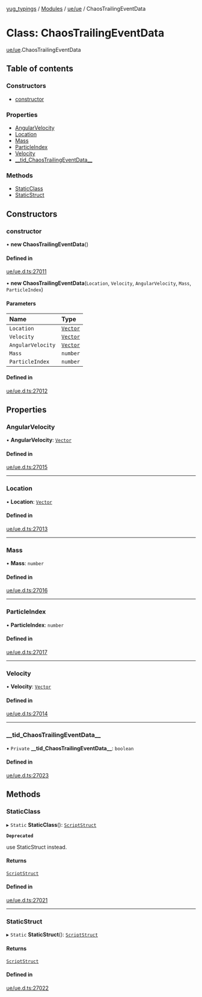 [yug_typings](../README.md) / [Modules](../modules.md) / [ue/ue](../modules/ue_ue.md) / ChaosTrailingEventData

# Class: ChaosTrailingEventData

[ue/ue](../modules/ue_ue.md).ChaosTrailingEventData

## Table of contents

### Constructors

- [constructor](ue_ue.ChaosTrailingEventData.md#constructor)

### Properties

- [AngularVelocity](ue_ue.ChaosTrailingEventData.md#angularvelocity)
- [Location](ue_ue.ChaosTrailingEventData.md#location)
- [Mass](ue_ue.ChaosTrailingEventData.md#mass)
- [ParticleIndex](ue_ue.ChaosTrailingEventData.md#particleindex)
- [Velocity](ue_ue.ChaosTrailingEventData.md#velocity)
- [\_\_tid\_ChaosTrailingEventData\_\_](ue_ue.ChaosTrailingEventData.md#__tid_chaostrailingeventdata__)

### Methods

- [StaticClass](ue_ue.ChaosTrailingEventData.md#staticclass)
- [StaticStruct](ue_ue.ChaosTrailingEventData.md#staticstruct)

## Constructors

### constructor

• **new ChaosTrailingEventData**()

#### Defined in

[ue/ue.d.ts:27011](https://github.com/YugMetaverse/yug_typings/blob/25cad34/ue/ue.d.ts#L27011)

• **new ChaosTrailingEventData**(`Location`, `Velocity`, `AngularVelocity`, `Mass`, `ParticleIndex`)

#### Parameters

| Name | Type |
| :------ | :------ |
| `Location` | [`Vector`](ue_ue_s.Vector.md) |
| `Velocity` | [`Vector`](ue_ue_s.Vector.md) |
| `AngularVelocity` | [`Vector`](ue_ue_s.Vector.md) |
| `Mass` | `number` |
| `ParticleIndex` | `number` |

#### Defined in

[ue/ue.d.ts:27012](https://github.com/YugMetaverse/yug_typings/blob/25cad34/ue/ue.d.ts#L27012)

## Properties

### AngularVelocity

• **AngularVelocity**: [`Vector`](ue_ue_s.Vector.md)

#### Defined in

[ue/ue.d.ts:27015](https://github.com/YugMetaverse/yug_typings/blob/25cad34/ue/ue.d.ts#L27015)

___

### Location

• **Location**: [`Vector`](ue_ue_s.Vector.md)

#### Defined in

[ue/ue.d.ts:27013](https://github.com/YugMetaverse/yug_typings/blob/25cad34/ue/ue.d.ts#L27013)

___

### Mass

• **Mass**: `number`

#### Defined in

[ue/ue.d.ts:27016](https://github.com/YugMetaverse/yug_typings/blob/25cad34/ue/ue.d.ts#L27016)

___

### ParticleIndex

• **ParticleIndex**: `number`

#### Defined in

[ue/ue.d.ts:27017](https://github.com/YugMetaverse/yug_typings/blob/25cad34/ue/ue.d.ts#L27017)

___

### Velocity

• **Velocity**: [`Vector`](ue_ue_s.Vector.md)

#### Defined in

[ue/ue.d.ts:27014](https://github.com/YugMetaverse/yug_typings/blob/25cad34/ue/ue.d.ts#L27014)

___

### \_\_tid\_ChaosTrailingEventData\_\_

• `Private` **\_\_tid\_ChaosTrailingEventData\_\_**: `boolean`

#### Defined in

[ue/ue.d.ts:27023](https://github.com/YugMetaverse/yug_typings/blob/25cad34/ue/ue.d.ts#L27023)

## Methods

### StaticClass

▸ `Static` **StaticClass**(): [`ScriptStruct`](ue_ue.ScriptStruct.md)

**`Deprecated`**

use StaticStruct instead.

#### Returns

[`ScriptStruct`](ue_ue.ScriptStruct.md)

#### Defined in

[ue/ue.d.ts:27021](https://github.com/YugMetaverse/yug_typings/blob/25cad34/ue/ue.d.ts#L27021)

___

### StaticStruct

▸ `Static` **StaticStruct**(): [`ScriptStruct`](ue_ue.ScriptStruct.md)

#### Returns

[`ScriptStruct`](ue_ue.ScriptStruct.md)

#### Defined in

[ue/ue.d.ts:27022](https://github.com/YugMetaverse/yug_typings/blob/25cad34/ue/ue.d.ts#L27022)
